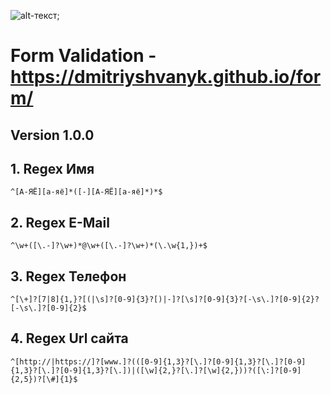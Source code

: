 ![alt-текст](https://pictures.s3.yandex.net/frontend-developer/dom_bom/logo.svg "Yandex Prakticum - Регулярные выражения");
# Form Validation - https://dmitriyshvanyk.github.io/form/
## Version 1.0.0

## 1. Regex Имя
```^[А-ЯЁ][а-яё]*([-][А-ЯЁ][а-яё]*)*$```

## 2. Regex E-Mail
```^\w+([\.-]?\w+)*@\w+([\.-]?\w+)*(\.\w{1,})+$```

## 3. Regex Телефон
```^[\+]?[7|8]{1,}?[(|\s]?[0-9]{3}?[)|-]?[\s]?[0-9]{3}?[-\s\.]?[0-9]{2}?[-\s\.]?[0-9]{2}$```

## 4. Regex Url сайта
```^[http://|https://]?[www.]?(([0-9]{1,3}?[\.]?[0-9]{1,3}?[\.]?[0-9]{1,3}?[\.]?[0-9]{1,3}?[\.])|([\w]{2,}?[\.]?[\w]{2,}))?([\:]?[0-9]{2,5})?[\#]{1}$```